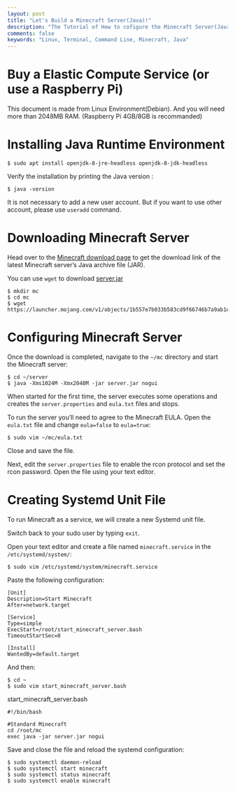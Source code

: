 ```yaml
---
layout: post
title: "Let's Build a Minecraft Server(Java)!"
description: "The Tutorial of How to cofigure the Minecraft Server(Java)"
comments: false
keywords: "Linux, Terminal, Command Line, Minecraft, Java"
---
```


# Buy a Elastic Compute Service (or use a Raspberry Pi) 

This document is made from Linux Environment(Debian). And you will need more than 2048MB RAM. (Raspberry Pi 4GB/8GB is recommanded)

# Installing Java Runtime Environment

```shell
$ sudo apt install openjdk-8-jre-headless openjdk-8-jdk-headless
```

Verify the installation by printing the Java version :

```shell
$ java -version
```

It is not necessary to add a new user account. But if you want to use other account, please use `useradd` command.

# Downloading Minecraft Server

Head over to the [Minecraft download page](https://www.minecraft.net/en-us/download/server/) to get the download link of the latest Minecraft server’s Java archive file (JAR).

You can use `wget` to download [server.jar](https://launcher.mojang.com/v1/objects/1b557e7b033b583cd9f66746b7a9ab1ec1673ced/server.jar)

```shell
$ mkdir mc
$ cd mc
$ wget https://launcher.mojang.com/v1/objects/1b557e7b033b583cd9f66746b7a9ab1ec1673ced/server.jar
```

# Configuring Minecraft Server

Once the download is completed, navigate to the `~/mc` directory and start the Minecraft server:

```shell
$ cd ~/server
$ java -Xms1024M -Xmx2048M -jar server.jar nogui
```

When started for the first time, the server executes some operations and creates the `server.properties` and `eula.txt` files and stops.

To run the server you’ll need to agree to the Minecraft EULA. Open the `eula.txt` file and change `eula=false` to `eula=true`:

```shell
$ sudo vim ~/mc/eula.txt
```

Close and save the file.

Next, edit the `server.properties` file to enable the rcon protocol and set the rcon password. Open the file using your text editor.

# Creating Systemd Unit File

To run Minecraft as a service, we will create a new Systemd unit file.

Switch back to your sudo user by typing `exit`.

Open your text editor and create a file named `minecraft.service` in the `/etc/systemd/system/`:

```shell
$ sudo vim /etc/systemd/system/minecraft.service
```

Paste the following configuration:

```shell
[Unit]
Description=Start Minecraft
After=network.target

[Service]
Type=simple
ExecStart=/root/start_minecraft_server.bash
TimeoutStartSec=0

[Install]
WantedBy=default.target
```

And then:

```shell
$ cd ~
$ sudo vim start_minecraft_server.bash
```

start_minecraft_server.bash

```shell
#!/bin/bash

#Standard Minecraft
cd /root/mc
exec java -jar server.jar nogui
```

Save and close the file and reload the systemd configuration:

```shell
$ sudo systemctl daemon-reload
$ sudo systemctl start minecraft
$ sudo systemctl status minecraft
$ sudo systemctl enable minecraft
```
